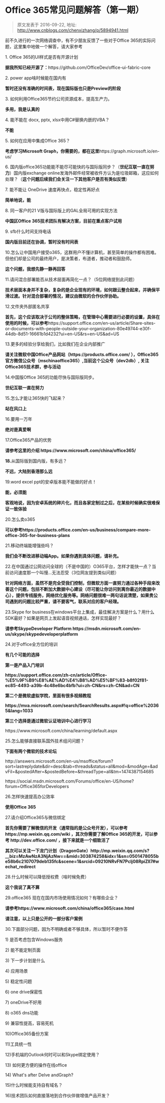 # Office 365常见问题解答（第一期） 
> 原文发表于 2016-09-22, 地址: http://www.cnblogs.com/chenxizhang/p/5894941.html 


<p>前不久进行的一次网络调查中，有不少朋友反馈了一些对于Office 365的实际问题，这里集中地做一个解答，请大家参考</p>
<p>1. Office 365的UI样式是否有开源计划</p>
<p><strong>据我所知已经开源了：</strong>https://github.com/OfficeDev/office-ui-fabric-core</p>
<p>2. power app啥时候能在国内有</p>
<p><strong>暂时还没有准确的时间表，现在国际版也只是</strong><strong>Preview</strong><strong>的阶段</strong></p>
<p>3. 如何利用Office365节约公司资源成本，提高生产力。</p>
<p><strong>多用，我是认真的</strong></p>
<p>4. 能不能在 docx, pptx, xlsx中用C#替换内嵌的VBA？</p>
<p><strong>不能</strong></p>
<p>5. 如何在应用中集成Office 365？</p>
<p><strong>考虑学习</strong><strong>Microsoft Graph</strong><strong>，你需要的，都在这里</strong>https://graph.microsoft.io/en-us/</p>
<p>6. 国内版office365功能能不能尽可能快的与国际版同步？（<strong>世纪互联一直在努力</strong>）国内版exchange online发海外邮件经常被收件方认为是垃圾邮箱，这应如何处理？（<strong>这个问题后续我们会关注一下其他客户是否有类似反馈</strong>）</p>
<p>7. 能不能让 OneDrive 速度再快点，稳定性再好点</p>
<p><strong>简单地说，能</strong></p>
<p>8. 同一客户的21 V版与国际版上的GAL全局可用的实现方法</p>
<p><strong>中国区</strong><strong>Office 365技术团队有解决方案，目前在重点客户试用</strong></p>
<p>9. sfb什么时间支持电话</p>
<p><strong>国内版目前还在协调，暂时没有时间表</strong></p>
<p>10.怎么让中国用户接受o365，这群用户不懂计算机，甚至简单的操作都有困难。但他们却是公司的最终用户，是决策者，布道者，推动者和鼓励师。</p>
<p><strong>这个问题，我想先静一静再回答</strong></p>
<p>11.请问混合部署能否从技术层面再简化一点？（5位网络提到此问题）</p>
<p><strong>技术层面本身并不复杂，复杂的是企业现有的环境，如何跟云整合起来，并确保平滑过渡。针对混合部署的情况，建议由微软的合作伙伴协助。</strong></p>
<p>12.文件夹外部匿名共享</p>
<p><strong>首先，这个应该取决于公司的整体策略，在管理中心需要进行必要的设置，具体在使用的时候，可以参考</strong>https://support.office.com/en-us/article/Share-sites-or-documents-with-people-outside-your-organization-80e49744-e30f-44db-8d51-16661b1d4232?ui=en-US&amp;rs=en-US&amp;ad=US</p>
<p>13.更多的经验分享给我们，比如我们在企业内部推广</p>
<p><strong>请关注微软中国</strong><strong>Office产品网站（</strong><strong>https://products.office.com/</strong><strong> ），</strong><strong>O</strong><strong>ffice</strong><strong>365官方微信公众号（mschinaoffice365）,当前这个公众号（dev2db）, 关注Office365技术群，参与活动</strong></p>
<p>14.中国版Office 365的功能尽快与国际版同步。</p>
<p><strong>世纪互联一直在努力</strong></p>
<p>15.怎么才能让365快的飞起来？</p>
<p><strong>站在风口上</strong></p>
<p>16.要用一万年</p>
<p><strong>绝对是真爱啊</strong></p>
<p>17.Office365产品的优势</p>
<p><strong>请参考这里的介绍</strong><strong> https://www.microsoft.com/china/office365/&nbsp; </strong></p>
<p><strong>18.</strong>从国际版到国内版，有多远？</p>
<p><strong>不远，大陆到香港那么远</strong></p>
<p>19.word excel ppt的安卓版本能不能做的好点！</p>
<p><strong>能，必须能</strong></p>
<p><strong>客观地说，因为安卓系统的碎片化，而且各家定制过之后，在某些时候确实很难保证一致体验</strong></p>
<p>20.怎么卖o365</p>
<p><strong>可以参考</strong><strong>https://products.office.com/en-us/business/compare-more-office-365-for-business-plans</strong></p>
<p>21.移动终端能增强些吗？</p>
<p><strong>我们会不断改进移动端</strong><strong>App。如果你遇到具体问题，请补充。</strong></p>
<p>22.在中国通过公网访问全球的（不是中国的）O365平台，怎样才能快一点？当前访问速度那一个叫慢&hellip;无法忍受（3位网友提到类似问题）</p>
<p><strong>针对网络方面，虽然不是完全受我们控制，但微软方面一直努力通过各种手段来改善这个问题，包括不断加大数据中心建设（尽可能让你访问到离你最近的数据中心），提供专线服务，网络优化服务等。网络问题很难一两句话说清楚，如果贵公司遇到的问题比较严重，请不要客气，联系对应的客户经理。</strong></p>
<p>23.Skype for business在windows平台上集成，最佳解决方案是什么？用什么SDK最好？如果是网页上发起语音视频通话，怎样实现最好？</p>
<p><strong>请参考</strong><strong>SkypeDeveloper Platform </strong><strong>https://msdn.microsoft.com/en-us/skype/skypedeveloperplatform</strong></p>
<p>24.对于office全方位的培训</p>
<p><strong>有几个可能的选择</strong></p>
<p><strong>第一是产品入门培训</strong></p>
<p><strong>https://support.office.com/zh-cn/article/Office-%E5%9F%B9%E8%AE%AD%E4%B8%AD%E5%BF%83-b8f02f81-ec85-4493-a39b-4c48e6bc4bfb?ui=zh-CN&amp;rs=zh-CN&amp;ad=CN</strong></p>
<p><strong>第二个是微软虚拟学院，里面有很多视频教程</strong></p>
<p><strong>https://mva.microsoft.com/search/SearchResults.aspx#!q=office%20365&amp;lang=1033</strong></p>
<p><strong>第三个选择是通过微软认证培训中心进行学习</strong></p>
<p>https://www.microsoft.com/china/learning/default.aspx</p>
<p>25.怎么能够直接联系国外技术组问问题？</p>
<p><strong>下面有两个微软的技术论坛</strong></p>
<p>http://answers.microsoft.com/en-us/msoffice/forum?sort=lastreplydate&amp;dir=desc&amp;tab=threads&amp;status=all&amp;mod=&amp;modAge=&amp;advFil=&amp;postedAfter=&amp;postedBefore=&amp;threadType=all&amp;tm=1474387154685</p>
<p>https://social.msdn.microsoft.com/Forums/office/en-US/home?forum=Office365forDevelopers</p>
<p>26.怎样快速提高办公效率</p>
<p><strong>使用</strong><strong>Office 365</strong></p>
<p>27.请介绍Office365与微信绑定</p>
<p><strong>首先你需要了解微信的开发（通常指的是公众号开发），可以参考</strong><strong>https://mp.weixin.qq.com/wiki</strong><strong> ，其次你需要了解Office 365的开发，可以参考 </strong><strong>http://dev.office.com/</strong><strong> ，接下来就是一个细致活了</strong></p>
<p><strong>其次可以关注一下龙门计划（</strong><strong>DragonGate）</strong><strong>http://mp.weixin.qq.com/s?__biz=MzAwNzA3NjAzNw==&amp;mid=303874258&amp;idx=1&amp;sn=0501478055be58b6c2107079deb135fc&amp;scene=1&amp;srcid=09210NRvFN7Pclj08RpiZll7#wechat_redirect</strong></p>
<p>28.什么时候可以降低授权费（啥时候免费）</p>
<p><strong>这个我说了真不算</strong></p>
<p>29.office365 现在在国内市场使用情况如何？有哪些企业？</p>
<p><strong>请参考</strong><strong>https://www.microsoft.com/china/office365/case.html</strong></p>
<p><strong>请注意，以上只是公开的一部分客户案例</strong></p>
<p>30.下面部分问题，因为不明确或者不够具体，所以暂时不便作答</p>
<p>1) 是否考虑包含Windows服务</p>
<p>2) 能不能定制页面</p>
<p>3) 下一步计划是什么</p>
<p>4) 应用场景</p>
<p>5) 稳定性问题</p>
<p>6) one drive保密性</p>
<p>7) oneDrive不好用</p>
<p>8) o365 dns功能</p>
<p>9) 兼容性提高，容易死机</p>
<p>10)Office365备份方案</p>
<p>11)工具统一性</p>
<p>12)手机端的Outlook何时可以和Skype绑定使用？</p>
<p>13) 如何更方便的操作在线office</p>
<p>14) What's after Delve andGraph?</p>
<p>15)什么时候能支持自有域名？</p>
<p>16)技术团队如何直接落地到合作伙伴做增值产品开发？</p>